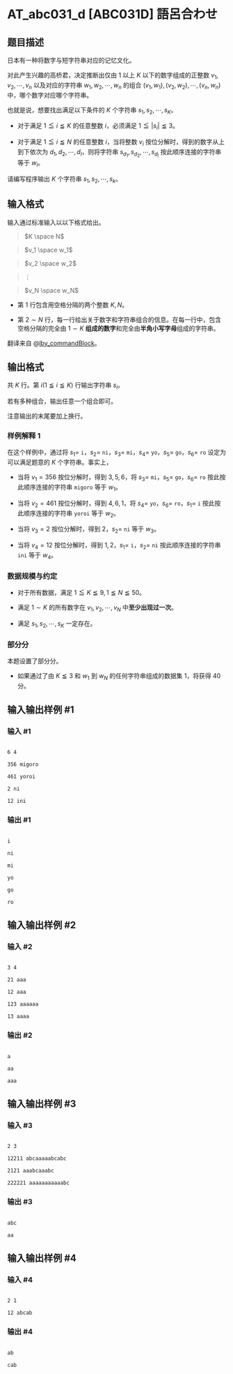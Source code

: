 # AT_abc031_d [ABC031D] 語呂合わせ

## 题目描述

日本有一种将数字与短字符串对应的记忆文化。

对此产生兴趣的高桥君，决定推断出仅由 $1$ 以上 $K$ 以下的数字组成的正整数 $v_1,v_2,\cdots,v_n$ 以及对应的字符串 $w_1,w_2,\cdots,w_n$ 的组合 $(v_1,w_1),(v_2,w_2),\cdots,(v_n,w_n)$ 中，哪个数字对应哪个字符串。

也就是说，想要找出满足以下条件的 $K$ 个字符串 $s_1,s_2,\cdots,s_K$。

- 对于满足 $1 \leqq i \leqq K$ 的任意整数 $i$，必须满足 $1 \leqq |s_i| \leqq 3$。
- 对于满足 $1 \leqq i \leqq N$ 的任意整数 $i$，当将整数 $v_i$ 按位分解时，得到的数字从上到下依次为 $d_1,d_2,\cdots,d_l$，则将字符串 $s_{d_1},s_{d_2},\cdots,s_{d_l}$ 按此顺序连接的字符串等于 $w_i$。

请编写程序输出 $K$ 个字符串 $s_1,s_2,\cdots,s_k$。

## 输入格式

输入通过标准输入以以下格式给出。

> $K \space N$  
> $v_1 \space w_1$  
> $v_2 \space w_2$  
> $\vdots$  
> $v_N \space w_N$  

- 第 $1$ 行包含用空格分隔的两个整数 $K,N$。
- 第 $2 \sim N$ 行，每一行给出关于数字和字符串组合的信息。在每一行中，包含空格分隔的完全由 $1 \sim K$ **组成的数字**和完全由**半角小写字母**组成的字符串。


翻译来自 @[lby_commandBlock](/user/791222)。

## 输出格式

共 $K$ 行。第 $i(1 \leqq i \leqq K)$ 行输出字符串 $s_i$。

若有多种组合，输出任意一个组合即可。

注意输出的末尾要加上换行。

### 样例解释 1

在这个样例中，通过将 $s_1=$ `i`，$s_2=$ `ni`，$s_3=$ `mi`，$s_4=$ `yo`，$s_5=$ `go`，$s_6=$ `ro` 设定为可以满足题意的 $K$ 个字符串。事实上，

- 当将 $v_1=356$ 按位分解时，得到 $3,5,6$，将 $s_3=$ `mi`，$s_5=$ `go`，$s_6=$ `ro` 按此按此顺序连接的字符串 `migoro` 等于 $w_1$。
- 当将 $v_2=461$ 按位分解时，得到 $4,6,1$，将 $s_4=$ `yo`，$s_6=$ `ro`，$s_1=$ `i` 按此按此顺序连接的字符串 `yoroi` 等于 $w_2$。
- 当将 $v_3=2$ 按位分解时，得到 $2$，$s_2=$ `ni` 等于 $w_3$。
- 当将 $v_4=12$ 按位分解时，得到 $1,2$，$s_1=$ `i`，$s_2=$ `ni` 按此顺序连接的字符串 `ini` 等于 $w_4$。

### 数据规模与约定

- 对于所有数据，满足 $1 \leqq K \leqq 9,1 \leqq N \leqq 50$。
- 满足 $1 \sim K$ 的所有数字在 $v_1,v_2,\cdots,v_N$ 中**至少出现过一次**。
- 满足 $s_1,s_2,\cdots,s_K$ 一定存在。

### 部分分

本题设置了部分分。

- 如果通过了由 $K \leqq 3$ 和 $w_1$ 到 $w_N$ 的任何字符串组成的数据集 $1$，将获得 $40$ 分。

## 输入输出样例 #1

### 输入 #1

```
6 4
356 migoro
461 yoroi
2 ni
12 ini
```

### 输出 #1

```
i
ni
mi
yo
go
ro
```

## 输入输出样例 #2

### 输入 #2

```
3 4
21 aaa
12 aaa
123 aaaaaa
13 aaaa
```

### 输出 #2

```
a
aa
aaa
```

## 输入输出样例 #3

### 输入 #3

```
2 3
12211 abcaaaaabcabc
2121 aaabcaaabc
222221 aaaaaaaaaaabc
```

### 输出 #3

```
abc
aa
```

## 输入输出样例 #4

### 输入 #4

```
2 1
12 abcab
```

### 输出 #4

```
ab
cab
```